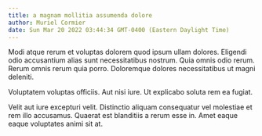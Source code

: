 ```yaml
---
title: a magnam mollitia assumenda dolore
author: Muriel Cormier
date: Sun Mar 20 2022 03:44:34 GMT-0400 (Eastern Daylight Time)
---
```

Modi atque rerum et voluptas dolorem quod ipsum ullam dolores. Eligendi odio accusantium alias sunt necessitatibus nostrum. Quia omnis odio rerum. Rerum omnis rerum quia porro. Doloremque dolores necessitatibus ut magni deleniti.

 Voluptatem voluptas officiis. Aut nisi iure. Ut explicabo soluta rem ea fugiat.

 Velit aut iure excepturi velit. Distinctio aliquam consequatur vel molestiae et rem illo accusamus. Quaerat est blanditiis a rerum esse in. Amet eaque eaque voluptates animi sit at.